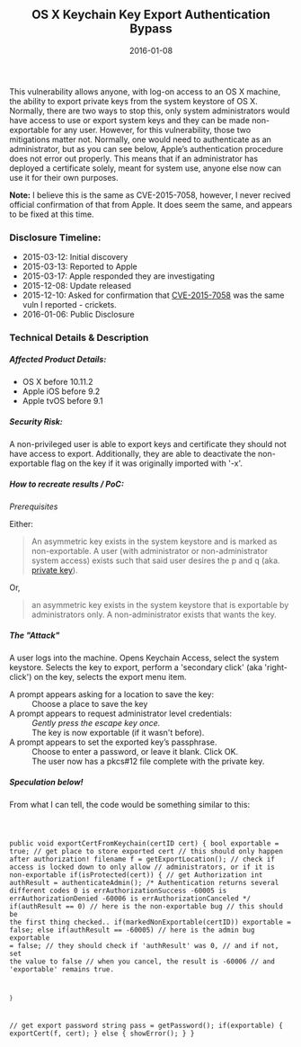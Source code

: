<article markdown="1">

<header markdown="1">
 
# OS X Keychain Key Export Authentication Bypass

<time class="pubdate" datetime="2016-01-08">2016-01-08</time>

</header>
 
This vulnerability allows anyone, with log-on access to an OS X machine, the ability to export private keys from the system keystore of OS X. Normally, there are two ways to stop this, only system administrators would have access to use or export system keys and they can be made non-exportable for any user. However, for this vulnerability, those two mitigations matter not. Normally, one would need to authenticate as an administrator, but as you can see below, Apple’s authentication procedure does not error out properly. This means that if an administrator has deployed a certificate solely, meant for system use, anyone else now can use it for their own purposes.

__Note:__ I believe this is the same as CVE-2015-7058, however, I never recived official confirmation of that from Apple. It does seem the same, and appears to be fixed at this time.

### Disclosure Timeline:

- 2015-03-12: Initial discovery
- 2015-03-13: Reported to Apple
- 2015-03-17: Apple responded they are investigating
- 2015-12-08: Update released
- 2015-12-10: Asked for confirmation that <a href="http://lists.apple.com/archives/security-announce/2015/Dec/msg00005.html">CVE-2015-7058</a> was the same vuln I reported - crickets.
- 2016-01-06: Public Disclosure

### Technical Details &amp; Description

##### Affected Product Details:

- OS X before 10.11.2
- Apple iOS before 9.2
- Apple tvOS before 9.1

##### Security Risk:

A non-privileged user is able to export keys and certificate they should not have access to export. Additionally, they are able to deactivate the non-exportable flag on the key if it was originally imported with '-x'.

##### How to recreate results / PoC:
_Prerequisites_

Either:

> An asymmetric key exists in the system keystore and is marked as non-exportable. A user (with administrator or non-administrator system access) exists such that said user desires the p and q (aka. <a href="http://www.cem.me/20141221-cert-binaries.html">private key</a>).

Or,

> an asymmetric key exists in the system keystore that is exportable by administrators only. A non-administrator exists that wants the key.

##### The "Attack"

A user logs into the machine. Opens Keychain Access, select the system keystore. Selects the key to export, perform a 'secondary click' (aka 'right-click') on the key, selects the export menu item.

<dl>
<dt>
A prompt appears asking for a location to save the key:
<dd> Choose a place to save the key
<dt>A prompt appears to request administrator level credentials:
<dd> <i>Gently press the escape key once.</i>
<dd> The key is now exportable (if it wasn't before).
<dt>A prompt appears to set the exported key’s passphrase.
<dd> Choose to enter a password, or leave it blank. Click OK.
<dd> The user now has a pkcs#12 file complete with the private key.
</dl>

##### Speculation below!

From what I can tell, the code would be something similar to this:

<div class="snippet">
<pre>
<code>

public void exportCertFromKeychain(certID cert) {
bool exportable = true;
	// get place to store exported cert 
	// this should only happen after authorization!
	filename f = getExportLocation();
	// check if access is locked down to only allow
	//   administrators, or if it is non-exportable
	if(isProtected(cert)) {
		// get Authorization 
		int authResult = authenticateAdmin();
/* Authentication returns several different codes
0 is errAuthorizationSuccess
-60005 is errAuthorizationDenied
-60006 is errAuthorizationCanceled */
		if(authResult == 0)
			// here is the non-exportable bug
			// this should be the first thing checked..
			if(markedNonExportable(certID))
				exportable = false;
else if(authResult == -60005) // here is the admin bug
			exportable = false;
		// they should check if 'authResult' was 0,
		// and if not, set the value to false
		// when you cancel, the result is -60006
		// and 'exportable' remains true.
		
	}
// get export password
	string pass = getPassword();
	if(exportable) {
		exportCert(f, cert);
	} else {
		showError();
	}
}

</code>
</pre>
</div>

</article>

